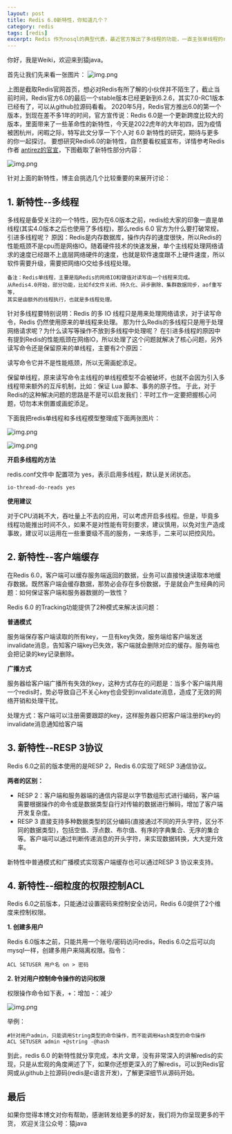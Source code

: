 ```yaml
---
layout: post
title: Redis 6.0新特性，你知道几个？
category: redis
tags: [redis]
excerpt: Redis 作为nosql的典型代表，最近官方推出了多线程的功能，一直主张单线程的redis为什么突然引进多线程呢？
--- 
```


你好，我是Weiki，欢迎来到猿java。


首先让我们先来看一张图片：
![img.png](http://yuanjava.cn/assets/md/redis/img.png)

 上图是截取Redis官网首页，想必对Redis有所了解的小伙伴并不陌生了，截止当前时间，Redis官方6.0的最后一个stable版本已经更新到6.2.6，其实7.0-RC1版本已经有了，可以从github拉源码看看。
2020年5月，Redis官方推出6.0的第一个版本，到现在差不多1年的时间，官方宣传说：Redis 6.0是一个更新跨度比较大的版本，里面带来了一些革命性的新特性，今天是2022虎年的大年初四，因为疫情被困杭州，闲暇之际，特写此文分享一下个人对 6.0 新特性的研究，期待与更多的你一起探讨。
要想研究Redis6.0的新特性，自然要看权威宣布，详情参考Redis作者 [antirez的官宣](http://antirez.com/news/132)，下图截取了新特性部分内容：

![img.png](http://yuanjava.cn/assets/md/redis/2.png)

针对上面的新特性，博主会挑选几个比较重要的来展开讨论：

## 1. 新特性--多线程
  多线程是备受关注的一个特性，因为在6.0版本之前，redis给大家的印象一直是单线程(其实4.0版本之后也使用了多线程)，那么redis 6.0 官方为什么要打破常规，引进多线程呢？
原因：Redis是内存数据库，操作内存的速度很快，所以Redis的性能瓶颈不是cpu而是网络IO。随着硬件技术的快速发展，单个主线程处理网络请求的速度已经跟不上底层网络硬件的速度，也就是软件速度跟不上硬件速度，所以软件需要升级，需要把网络IO交给多线程处理。

```text
备注：Redis单线程，主要是指Redis的网络IO和键值对读写由一个线程来完成。
从Redis4.0开始，部分功能，比如fd文件关闭、持久化、异步删除、集群数据同步，aof重写等，
其实是由额外的线程执行，也就是多线程处理。
```
针对多线程要特别说明：Redis 的多 IO 线程只是用来处理网络请求，对于读写命令，Redis 仍然使用原来的单线程来处理。
那为什么Redis的多线程只是用于处理网络请求呢？为什么读写等操作不放到多线程中处理呢？
在引进多线程的原因中有提到Redis的性能瓶颈在网络IO，所以处理了这个问题就解决了核心问题，另外读写命令还是保留原来的单线程，主要有2个原因：

读写命令它并不是性能瓶颈，所以无需画蛇添足。

保留单线程，原来读写命令主线程的单线程模型不会被破坏，也就不会因为引入多线程带来额外的互斥机制，比如：保证 Lua 脚本、事务的原子性。
于此，对于Redis的这种解决问题的思路是不是可以启发我们：平时工作一定要把握核心问题，切勿本末倒置或画蛇添足。


下面我把redis单线程和多线程模型整理成下面两张图片：

![img.png](http://yuanjava.cn/assets/md/redis/3.png)

![img.png](http://yuanjava.cn/assets/md/redis/4.png)



**开启多线程的方法**

redis.conf文件中  配置项为 yes，表示启用多线程，默认是关闭状态。

```shell
io-thread-do-reads yes
```


**使用建议**

对于CPU消耗不大，吞吐量上不去的应用，可以考虑开启多线程。但是，毕竟多线程功能推出时间不久，如果不是对性能有苛刻要求，建议慎用，以免对生产造成事故，建议可以运用在一些重要级不高的服务，一来练手，二来可以把控风险。


## 2. 新特性--客户端缓存

在Redis 6.0，客户端可以缓存服务端返回的数据，业务可以直接快速读取本地缓存数据。既然客户端会缓存数据，那势必会存在多份数据，于是就会产生经典的问题：如何保证客户端和服务器数据的一致性？

Redis 6.0 的Tracking功能提供了2种模式来解决该问题：

**普通模式**

服务端保存客户端读取的所有key，一旦有key失效，服务端给客户端发送 invalidate消息，告知客户端key已失效，客户端就会删除对应的缓存。服务端也会把记录的key记录删除。


**广播方式**

服务器给客户端广播所有失效的key，这种方式存在的问题是：当多个客户端共用一个redis时，势必导致自己不关心key也会受到invalidate消息，造成了无效的网络开销和处理干扰。


处理方式：客户端可以注册需要跟踪的key，这样服务器只把客户端注册的key的invalidate消息通知给客户端


## 3. 新特性--RESP 3协议

Redis 6.0之前的版本使用的是RESP 2，Redis 6.0实现了RESP 3通信协议。



**两者的区别：**
- RESP 2：客户端和服务器端的通信内容是以字节数组形式进行编码，客户端需要根据操作的命令或是数据类型自行对传输的数据进行解码，增加了客户端开发复杂度。
- RESP 3 直接支持多种数据类型的区分编码(直接通过不同的开头字符，区分不同的数据类型)，包括空值、浮点数、布尔值、有序的字典集合、无序的集合等。客户端可以通过判断传递消息的开头字符，来实现数据转换，大大提升效率。

新特性中普通模式和广播模式实现客户端缓存也可以通过RESP 3 协议来支持。

## 4. 新特性--细粒度的权限控制ACL

Redis 6.0之前版本，只能通过设置密码来控制安全访问，Redis 6.0提供了2个维度来控制权限。


**1. 创建多用户**

Redis 6.0版本之前，只能共用一个账号/密码访问redis，Redis 6.0之后可以向mysql一样，创建多用户来隔离权限。指令：

```shell
ACL SETUSER 用户名 on > 密码
```

**2. 针对用户控制命令操作的访问权限**


权限操作命令如下表，+：增加   -：减少

![img.png](http://yuanjava.cn/assets/md/redis/6.png)

举例：
```shell
#针对用户admin，只能调用String类型的命令操作，而不能调用Hash类型的命令操作
ACL SETUSER admin +@string -@hash
```

到此，redis 6.0 的新特性就分享完成，本片文章，没有非常深入的讲解redis的实现，只是从宏观的角度阐述了下，如果你还想更深入的了解redis，可以到Redis官网或从github上拉源码(redis是c语言开发)，了解更深细节从源码开始。

## 最后
如果你觉得本博文对你有帮助，感谢转发给更多的好友，我们将为你呈现更多的干货， 欢迎关注公众号：猿java
